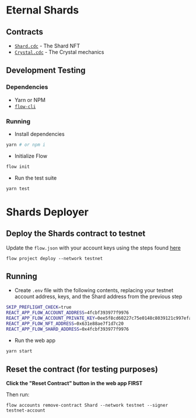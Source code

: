 # Eternal Shards

## Contracts

- [`Shard.cdc`](./cadence/contracts/Shard.cdc) - The Shard NFT
- [`Crystal.cdc`](./cadence/contracts/Crystal.cdc) - The Crystal mechanics

## Development Testing

### Dependencies

- Yarn or NPM
- [`flow-cli`](https://docs.onflow.org/flow-cli/install/)

### Running

- Install dependencies

```bash
yarn # or npm i
```

- Initialize Flow

```bash
flow init
```

- Run the test suite

```bash
yarn test
```

# Shards Deployer

## Deploy the Shards contract to testnet

Update the `flow.json` with your account keys using the steps found [here](https://docs.onflow.org/dapp-development/testnet-deployment/#creating-an-account)

```
flow project deploy --network testnet
```

## Running

- Create `.env` file with the following contents, replacing your testnet account address, keys, and the Shard address from the previous step

```bash
SKIP_PREFLIGHT_CHECK=true
REACT_APP_FLOW_ACCOUNT_ADDRESS=4fcbf393977f9976
REACT_APP_FLOW_ACCOUNT_PRIVATE_KEY=0ee5f8cd60227c75e0148c8039121c997efa18177f9a69dbec4f3b8a8abb9b6b
REACT_APP_FLOW_NFT_ADDRESS=0x631e88ae7f1d7c20
REACT_APP_FLOW_SHARD_ADDRESS=0x4fcbf393977f9976
```

- Run the web app

```bash
yarn start
```

## Reset the contract (for testing purposes)

**Click the "Reset Contract" button in the web app FIRST**

Then run:

```
flow accounts remove-contract Shard --network testnet --signer testnet-account
```
